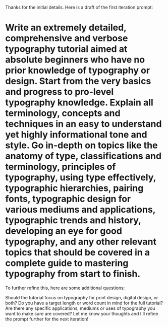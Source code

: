 Thanks for the initial details. Here is a draft of the first iteration prompt:

# Write an extremely detailed, comprehensive and verbose typography tutorial aimed at absolute beginners who have no prior knowledge of typography or design. Start from the very basics and progress to pro-level typography knowledge. Explain all terminology, concepts and techniques in an easy to understand yet highly informational tone and style. Go in-depth on topics like the anatomy of type, classifications and terminology, principles of typography, using type effectively, typographic hierarchies, pairing fonts, typographic design for various mediums and applications, typographic trends and history, developing an eye for good typography, and any other relevant topics that should be covered in a complete guide to mastering typography from start to finish.

To further refine this, here are some additional questions:

Should the tutorial focus on typography for print design, digital design, or both?
Do you have a target length or word count in mind for the full tutorial?
Are there any specific applications, mediums or uses of typography you want to make sure are covered?
Let me know your thoughts and I'll refine the prompt further for the next iteration!